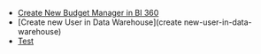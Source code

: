 
- [Create New Budget Manager in BI 360](create-new-budget-manager-in-bi-360.md)
- [Create new User in Data Warehouse](create new-user-in-data-warehouse)
- [Test](test.md)
